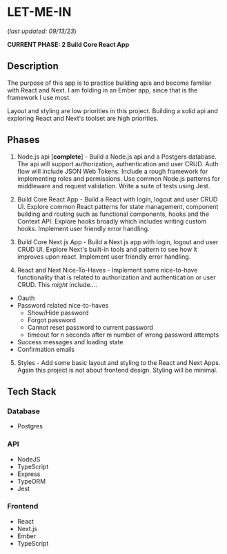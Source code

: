# LET-ME-IN

(_last updated: 09/13/23_)

**CURRENT PHASE: 2 Build Core React App**

## Description

The purpose of this app is to practice building apis and become familiar with React and Next. I am folding in an Ember app, since that is the framework I use most.

Layout and styling are low priorities in this project. Building a solid api and exploring React and Next's toolset are high priorities.

## Phases

1. Node.js api [**complete**] - Build a Node.js api and a Postgers database. The api will support authorization, authentication and user CRUD. Auth flow will include JSON Web Tokens. Include a rough framework for implementing roles and permissions. Use common Node.js patterns for middleware and request validation. Write a suite of tests using Jest.

2. Build Core React App - Build a React with login, logout and user CRUD UI. Explore common React patterns for state management, component building and routing such as functional components, hooks and the Context API. Explore hooks broadly which includes writing custom hooks. Implement user friendly error handling.

3. Build Core Next.js App - Build a Next.js app with login, logout and user CRUD UI. Explore Next's built-in tools and pattern to see how it improves upon react. Implement user friendly error handling.

4. React and Next Nice-To-Haves - Implement some nice-to-have functionality that is related to authorization and authentication or user CRUD. This _might_ include....

- Oauth
- Password related nice-to-haves
  - Show/Hide password
  - Forgot password
  - Cannot reset password to current password
  - timeout for n seconds after m number of wrong password attempts
- Success messages and loading state
- Confirmation emails

5. Styles - Add some basic layout and styling to the React and Next Apps. Again this project is not about frontend design. Styling will be minimal.

## Tech Stack

### Database

- Postgres

### API

- NodeJS
- TypeScript
- Express
- TypeORM
- Jest

### Frontend

- React
- Next.js
- Ember
- TypeScript
